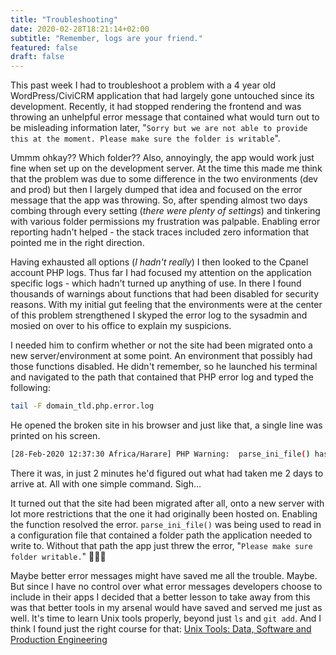 ```yaml
---
title: "Troubleshooting"
date: 2020-02-28T18:21:14+02:00
subtitle: "Remember, logs are your friend."
featured: false
draft: false
---
```


This past week I had to troubleshoot a problem with a 4 year old WordPress/CiviCRM application that had largely gone untouched since its development. Recently, it had stopped rendering the frontend and was throwing an unhelpful error message that contained what would turn out to be misleading information later, "`Sorry but we are not able to provide this at the moment. Please make sure the folder is writable`".

Ummm ohkay?? Which folder?? Also, annoyingly, the app would work just fine when set up on the development server. At the time this made me think that the problem was due to some difference in the two environments (dev and prod) but then I largely dumped that idea and focused on the error message that the app was throwing. So, after spending almost two days combing through every setting (_there were plenty of settings_) and tinkering with various folder permissions my frustration was palpable. Enabling error reporting hadn't helped - the stack traces included zero information that pointed me in the right direction.

Having exhausted all options (_I hadn't really_) I then looked to the Cpanel account PHP logs. Thus far I had focused my attention on the application specific logs - which hadn't turned up anything of use. In there I found thousands of warnings about functions that had been disabled for security reasons. With my initial gut feeling that the environments were at the center of this problem strengthened I skyped the error log to the sysadmin and mosied on over to his office to explain my suspicions.

I needed him to confirm whether or not the site had been migrated onto a new server/environment at some point. An environment that possibly had those functions disabled. He didn't remember, so he launched his terminal and navigated to the path that contained that PHP error log and typed the following:

```bash
tail -F domain_tld.php.error.log
```

He opened the broken site in his browser and just like that, a single line was printed on his screen.

```bash
[28-Feb-2020 12:37:30 Africa/Harare] PHP Warning:  parse_ini_file() has been disabled for security reasons in /home/xxxxxxxxx/public_html/wp-content/plugins/civicrm/civicrm/packages/IDS/Init.php on line 92
```

There it was, in just 2 minutes he'd figured out what had taken me 2 days to arrive at. All with one simple command. Sigh...

It turned out that the site had been migrated after all, onto a new server with lot more restrictions that the one it had originally been hosted on. Enabling the function resolved the error. `parse_ini_file()` was being used to read in a configuration file that contained a folder path the application needed to write to. Without that path the app just threw the error, "`Please make sure folder writable.`" 🤦🏾‍♂️

Maybe better error messages might have saved me all the trouble. Maybe. But since I have no control over what error messages developers choose to include in their apps I decided that a better lesson to take away from this was that better tools in my arsenal would have saved and served me just as well. It's time to learn Unix tools properly, beyond just `ls` and `git add`. And I think I found just the right course for that: [Unix Tools: Data, Software and Production Engineering](https://www.edx.org/course/unix-tools-data-software-and-production-engineering)

